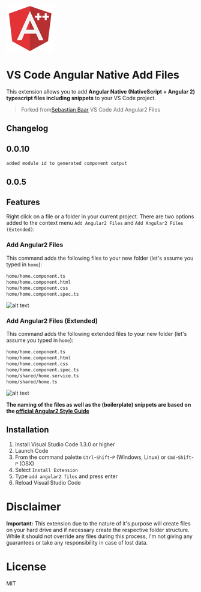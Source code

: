 ![](images/icon.png)

# VS Code Angular Native Add Files

This extension allows you to add **Angular Native (NativeScript + Angular 2) typescript files including snippets** to your VS Code project.

> Forked from[Sebastian Baar](https://github.com/sebastianbaar/vscode-add-angular2-files) VS Code Add Angular2 Files

## Changelog

## 0.0.10

    added module id to generated component output

## 0.0.5

## Features

Right click on a file or a folder in your current project. There are two options added to the context menu `Add Angular2 Files` and `Add Angular2 Files (Extended)`:

### Add Angular2 Files

This command adds the following files to your new folder (let's assume you typed in `home`):

```
home/home.component.ts
home/home.component.html
home/home.component.css
home/home.component.spec.ts
```

![alt text](https://cloud.githubusercontent.com/assets/7135276/16797373/83bd9ffc-48e7-11e6-9ac0-9874a4387a3a.gif 'Add Angular2 Files')

### Add Angular2 Files (Extended)

This command adds the following extended files to your new folder (let's assume you typed in `home`):

```
home/home.component.ts
home/home.component.html
home/home.component.css
home/home.component.spec.ts
home/shared/home.service.ts
home/shared/home.ts
```

![alt text](https://cloud.githubusercontent.com/assets/7135276/16797375/861bd246-48e7-11e6-8cc8-2fc688197388.gif 'Add Angular2 Files (Extended)')

**The naming of the files as well as the (boilerplate) snippets are based on the [official Angular2 Style Guide](https://angular.io/docs/ts/latest/guide/style-guide.html)**

## Installation

1. Install Visual Studio Code 1.3.0 or higher
2. Launch Code
3. From the command palette `Ctrl`-`Shift`-`P` (Windows, Linux) or `Cmd`-`Shift`-`P` (OSX)
4. Select `Install Extension`
5. Type `add angular2 files` and press enter
6. Reload Visual Studio Code

# Disclaimer

**Important:** This extension due to the nature of it's purpose will create
files on your hard drive and if necessary create the respective folder structure.
While it should not override any files during this process, I'm not giving any guarantees
or take any responsibility in case of lost data.

# License

MIT
